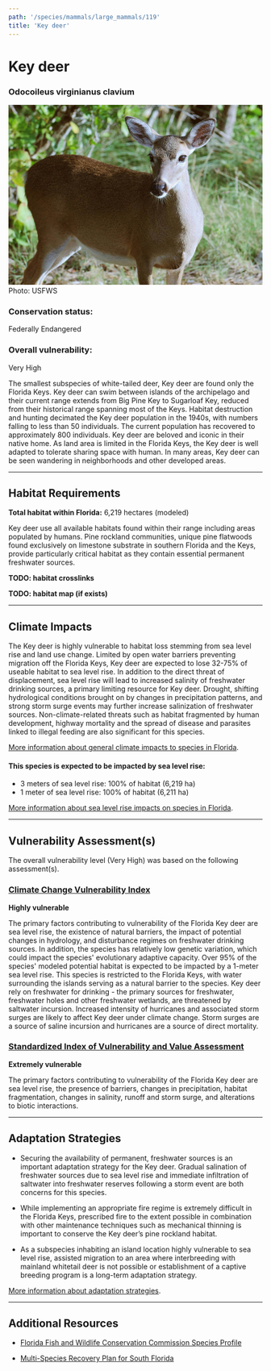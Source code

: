 ```yaml
---
path: '/species/mammals/large_mammals/119'
title: 'Key deer'
---
```


# Key deer

### Odocoileus virginianus clavium

<div id="TopSection">

<div class="header-photo"><img src="119.jpg" alt="Photo for Key deer"/>
<figcaption>Photo: USFWS</figcaption></div>

<div>

### Conservation status:

Federally Endangered

### Overall vulnerability:

Very High

</div>
</div>

The smallest subspecies of white-tailed deer, Key deer are found only the Florida Keys.  Key deer can swim between islands of the archipelago and their current range extends from Big Pine Key to Sugarloaf Key, reduced from their historical range spanning most of the Keys.  Habitat destruction and hunting decimated the Key deer population in the 1940s, with numbers falling to less than 50 individuals.  The current population has recovered to approximately 800 individuals.  Key deer are beloved and iconic in their native home.  As land area is limited in the Florida Keys, the Key deer is well adapted to tolerate sharing space with human.  In many areas, Key deer can be seen wandering in neighborhoods and other developed areas.

<hr />

## Habitat Requirements

**Total habitat within Florida:** 6,219 hectares (modeled)

Key deer use all available habitats found within their range including areas populated by humans.  Pine rockland communities, unique pine flatwoods found exclusively on limestone substrate in southern Florida and the Keys, provide particularly critical habitat as they contain essential permanent freshwater sources.

**TODO: habitat crosslinks**

**TODO: habitat map (if exists)**

<hr />

## Climate Impacts

The Key deer is highly vulnerable to habitat loss stemming from sea level rise and land use change.  Limited by open water barriers preventing migration off the Florida Keys, Key deer are expected to lose 32-75% of useable habitat to sea level rise.  In addition to the direct threat of displacement, sea level rise will lead to increased salinity of freshwater drinking sources, a primary limiting resource for Key deer.  Drought, shifting hydrological conditions brought on by changes in precipitation patterns, and strong storm surge events may further increase salinization of freshwater sources.  Non-climate-related threats such as habitat fragmented by human development, highway mortality and the spread of disease and parasites linked to illegal feeding are also significant for this species.

[More information about general climate impacts to species in Florida](/impacts/species).


#### This species is expected to be impacted by sea level rise:

- 3 meters of sea level rise: 100% of habitat (6,219 ha)
- 1 meter of sea level rise: 100% of habitat (6,211 ha)

[More information about sea level rise impacts on species in Florida](/impacts/species/slr).
    

<hr />

## Vulnerability Assessment(s)

The overall vulnerability level (Very High) was based on the following assessment(s).
#### 
<div class="vulnerability-header">
<h3><a href="/impacts/vulnerability/ccvi">Climate Change Vulnerability Index</a></h3>
<b class="high">Highly vulnerable</b>
</div> 

The primary factors contributing to vulnerability of the Florida Key deer are sea level rise, the existence of natural barriers, the impact of potential changes in hydrology, and disturbance regimes on freshwater drinking sources.  In addition, the species has relatively low genetic variation, which could impact the species' evolutionary adaptive capacity.  Over 95% of the species' modeled potential habitat is expected to be impacted by a 1-meter sea level rise.  This species is restricted to the Florida Keys, with water surrounding the islands serving as a natural barrier to the species.  Key deer rely on freshwater for drinking - the primary sources for freshwater, freshwater holes and other freshwater wetlands, are threatened by saltwater incursion.  Increased intensity of hurricanes and associated storm surges are likely to affect Key deer under climate change.  Storm surges are a source of saline incursion and hurricanes are a source of direct mortality.

#### 
<div class="vulnerability-header">
<h3><a href="/impacts/vulnerability/sivva/species">Standardized Index of Vulnerability and Value Assessment</a></h3>
<b class="extreme">Extremely vulnerable</b>
</div> 

The primary factors contributing to vulnerability of the Florida Key deer are sea level rise, the presence of barriers, changes in precipitation, habitat fragmentation, changes in salinity, runoff and storm surge, and alterations to biotic interactions.


<hr />

## Adaptation Strategies

- Securing the availability of permanent, freshwater sources is an important adaptation strategy for the Key deer.  Gradual salination of freshwater sources due to sea level rise and immediate infiltration of saltwater into freshwater reserves following a storm event are both concerns for this species.

- While implementing an appropriate fire regime is extremely difficult in the Florida Keys, prescribed fire to the extent possible in combination with other maintenance techniques such as mechanical thinning is important to conserve the Key deer’s pine rockland habitat.

- As a subspecies inhabiting an island location highly vulnerable to sea level rise, assisted migration to an area where interbreeding with mainland whitetail deer is not possible or establishment of a captive breeding program is a long-term adaptation strategy.

[More information about adaptation strategies](/strategies).

<hr />


## Additional Resources

- [Florida Fish and Wildlife Conservation Commission Species Profile](https://myfwc.com/wildlifehabitats/profiles/mammals/land/key-deer/)

- [Multi-Species Recovery Plan for South Florida](https://ecos.fws.gov/docs/recovery_plan/sfl_msrp/SFL_MSRP_Species.pdf)
